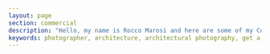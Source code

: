 ```yaml
---
layout: page
section: commercial
description: "Hello, my name is Rocco Marosi and here are some of my Commercial Architecture Photography works"
keywords: photographer, architecture, architectural photography, get a quote, specialized, professional photographer, skilled, images, villa, resort, mall, public spaces, available, commercial
---
```

